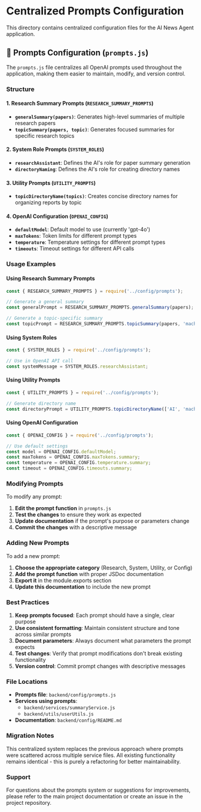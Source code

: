 # Centralized Prompts Configuration

This directory contains centralized configuration files for the AI News Agent application.

## 📝 Prompts Configuration (`prompts.js`)

The `prompts.js` file centralizes all OpenAI prompts used throughout the application, making them easier to maintain, modify, and version control.

### **Structure**

#### **1. Research Summary Prompts (`RESEARCH_SUMMARY_PROMPTS`)**
- **`generalSummary(papers)`**: Generates high-level summaries of multiple research papers
- **`topicSummary(papers, topic)`**: Generates focused summaries for specific research topics

#### **2. System Role Prompts (`SYSTEM_ROLES`)**
- **`researchAssistant`**: Defines the AI's role for paper summary generation
- **`directoryNaming`**: Defines the AI's role for creating directory names

#### **3. Utility Prompts (`UTILITY_PROMPTS`)**
- **`topicDirectoryName(topics)`**: Creates concise directory names for organizing reports by topic

#### **4. OpenAI Configuration (`OPENAI_CONFIG`)**
- **`defaultModel`**: Default model to use (currently 'gpt-4o')
- **`maxTokens`**: Token limits for different prompt types
- **`temperature`**: Temperature settings for different prompt types
- **`timeouts`**: Timeout settings for different API calls

### **Usage Examples**

#### **Using Research Summary Prompts**
```javascript
const { RESEARCH_SUMMARY_PROMPTS } = require('../config/prompts');

// Generate a general summary
const generalPrompt = RESEARCH_SUMMARY_PROMPTS.generalSummary(papers);

// Generate a topic-specific summary
const topicPrompt = RESEARCH_SUMMARY_PROMPTS.topicSummary(papers, 'machine learning');
```

#### **Using System Roles**
```javascript
const { SYSTEM_ROLES } = require('../config/prompts');

// Use in OpenAI API call
const systemMessage = SYSTEM_ROLES.researchAssistant;
```

#### **Using Utility Prompts**
```javascript
const { UTILITY_PROMPTS } = require('../config/prompts');

// Generate directory name
const directoryPrompt = UTILITY_PROMPTS.topicDirectoryName(['AI', 'machine learning']);
```

#### **Using OpenAI Configuration**
```javascript
const { OPENAI_CONFIG } = require('../config/prompts');

// Use default settings
const model = OPENAI_CONFIG.defaultModel;
const maxTokens = OPENAI_CONFIG.maxTokens.summary;
const temperature = OPENAI_CONFIG.temperature.summary;
const timeout = OPENAI_CONFIG.timeouts.summary;
```

### **Modifying Prompts**

To modify any prompt:

1. **Edit the prompt function** in `prompts.js`
2. **Test the changes** to ensure they work as expected
3. **Update documentation** if the prompt's purpose or parameters change
4. **Commit the changes** with a descriptive message

### **Adding New Prompts**

To add a new prompt:

1. **Choose the appropriate category** (Research, System, Utility, or Config)
2. **Add the prompt function** with proper JSDoc documentation
3. **Export it** in the module.exports section
4. **Update this documentation** to include the new prompt

### **Best Practices**

1. **Keep prompts focused**: Each prompt should have a single, clear purpose
2. **Use consistent formatting**: Maintain consistent structure and tone across similar prompts
3. **Document parameters**: Always document what parameters the prompt expects
4. **Test changes**: Verify that prompt modifications don't break existing functionality
5. **Version control**: Commit prompt changes with descriptive messages

### **File Locations**

- **Prompts file**: `backend/config/prompts.js`
- **Services using prompts**: 
  - `backend/services/summaryService.js`
  - `backend/utils/userUtils.js`
- **Documentation**: `backend/config/README.md`

### **Migration Notes**

This centralized system replaces the previous approach where prompts were scattered across multiple service files. All existing functionality remains identical - this is purely a refactoring for better maintainability.

### **Support**

For questions about the prompts system or suggestions for improvements, please refer to the main project documentation or create an issue in the project repository.

